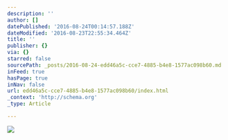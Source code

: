 ```yaml
---
description: ''
author: []
datePublished: '2016-08-24T00:14:57.188Z'
dateModified: '2016-08-23T22:55:34.464Z'
title: ''
publisher: {}
via: {}
starred: false
sourcePath: _posts/2016-08-24-edd46a5c-cce7-4885-b4e8-1577ac098b60.md
inFeed: true
hasPage: true
inNav: false
url: edd46a5c-cce7-4885-b4e8-1577ac098b60/index.html
_context: 'http://schema.org'
_type: Article

---
```

![](https://the-grid-user-content.s3-us-west-2.amazonaws.com/c7e5da12-a3d4-476b-a396-a4651da63522.jpg)
